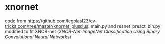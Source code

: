 # xnornet

code from https://github.com/legolas123/cv-tricks.com/tree/master/xnornet_plusplus.
main.py and resnet_preact_bin.py modified to fit XNOR-net (_XNOR-Net: ImageNet Classification Using Binary Convolutional Neural Networks_)

